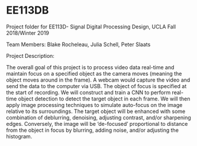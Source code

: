 # EE113DB
Project folder for EE113D- Signal Digital Processing Design, UCLA Fall 2018/Winter 2019

Team Members: Blake Rocheleau, Julia Schell, Peter Slaats

Project Description:

 The overall goal of this project is to process video data real-time and maintain focus on a specified object as the camera moves (meaning the object moves around in the frame). A webcam would capture the video and send the data to the computer via USB. The object of focus is specified at the start of recording. We will construct and train a CNN to perform real-time object detection to detect the target object in each frame. We will then apply image processing techniques to simulate auto-focus on the image relative to its surroundings. The target object will be enhanced with some combination of deblurring, denoising, adjusting contrast, and/or sharpening edges. Conversely, the image will be ‘de-focused’ proportional to distance from the object in focus by blurring, adding noise, and/or adjusting the histogram. 
